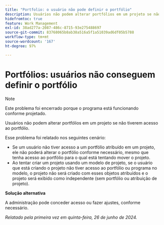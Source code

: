 ```yaml
---
title: "Portfolio: o usuário não pode definir o portfólio"
description: Usuários não podem alterar portfólios em um projeto se não tiverem acesso ao portfólio.
hidefromtoc: true
feature: Work Management
exl-id: 38ad277a-2087-486c-8715-93e275488697
source-git-commit: 83768065b8ab38a516a5f1a51039ad6df05b5788
workflow-type: tm+mt
source-wordcount: '167'
ht-degree: 97%

---
```


# Portfólios: usuários não conseguem definir o portfólio

>[!NOTE]
>
>Este problema foi encerrado porque o programa está funcionando conforme projetado.

Usuários não podem alterar portfólios em um projeto se não tiverem acesso ao portfólio.

Esse problema foi relatado nos seguintes cenário:

* Se um usuário não tiver acesso a um portfólio atribuído em um projeto, ele não poderá alterar o portfólio conforme necessário, mesmo que tenha acesso ao portfólio para o qual está tentando mover o projeto.
* Ao tentar criar um projeto usando um modelo de projeto, se o usuário que está criando o projeto não tiver acesso ao portfólio ou programa no modelo, o projeto não será criado com esses objetos atribuídos e o projeto será exibido como independente (sem portfólio ou atribuição de projeto).

**Solução alternativa**

A administração pode conceder acesso ou fazer ajustes, conforme necessário.

_Relatado pela primeira vez em quinta-feira, 26 de junho de 2024._
